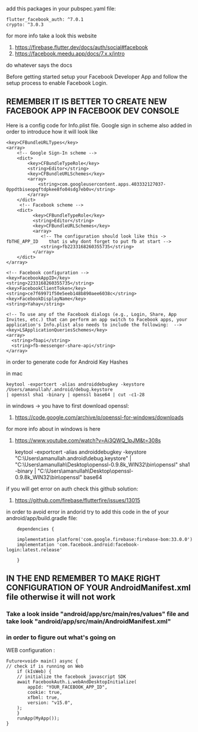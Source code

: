 add this packages in your pubspec.yaml file:

    flutter_facebook_auth: ^7.0.1
    crypto: ^3.0.3


for more info take a look this website

1. https://firebase.flutter.dev/docs/auth/social#facebook
2. https://facebook.meedu.app/docs/7.x.x/intro

do whatever says the docs

Before getting started setup your
Facebook Developer App and follow the setup process to enable Facebook Login.

## REMEMBER IT IS BETTER TO CREATE NEW FACEBOOK APP IN FACEBOOK DEV CONSOLE

Here is a config code for Info.plist file. Google sign in scheme also added
in order to introduce how it will look like

    <key>CFBundleURLTypes</key>
    <array>
        <!-- Google Sign-In scheme -->
        <dict>
            <key>CFBundleTypeRole</key>
            <string>Editor</string>
            <key>CFBundleURLSchemes</key>
            <array>
                <string>com.googleusercontent.apps.403332127037-0ppdtbiseopqftdpkee8fo04sdg7eb0v</string>
            </array>
        </dict>
         <!-- Facebook scheme -->
        <dict>
              <key>CFBundleTypeRole</key>
              <string>Editor</string>
              <key>CFBundleURLSchemes</key>
              <array>
                 <!-- The configuration should look like this ->   fbTHE_APP_ID    that is why dont forget to put fb at start -->
                 <string>fb2233168260355735</string>
              </array>
        </dict>
    </array>

    <!-- Facebook configuration -->
    <key>FacebookAppID</key>
    <string>2233168260355735</string>
    <key>FacebookClientToken</key>
    <string>ce7f69971f50e5eeb148b890aee6038c</string>
    <key>FacebookDisplayName</key>
    <string>Yahay</string>

    <!-- To use any of the Facebook dialogs (e.g., Login, Share, App Invites, etc.) that can perform an app switch to Facebook apps, your application's Info.plist also needs to include the following:  -->
    <key>LSApplicationQueriesSchemes</key>
    <array>
      <string>fbapi</string>
      <string>fb-messenger-share-api</string>
    </array>


in order to generate code for Android Key Hashes

in mac

    keytool -exportcert -alias androiddebugkey -keystore /Users/amanullah/.android/debug.keystore
    | openssl sha1 -binary | openssl base64 | cut -c1-28

in windows -> you have to first download openssl:

1. https://code.google.com/archive/p/openssl-for-windows/downloads

for more info about in windows is here

1. https://www.youtube.com/watch?v=Ai3QWQ_1pJM&t=308s

   keytool -exportcert -alias androiddebugkey -keystore "C:\Users\amanullah\.android\debug.keystore"
   | "C:\Users\amanullah\Desktop\openssl-0.9.8k_WIN32\bin\openssl" sha1 -binary | "C:\Users\amanullah\Desktop\openssl-0.9.8k_WIN32\bin\openssl" base64


if you will get error on auth check this github solution:

1. https://github.com/firebase/flutterfire/issues/13015

in order to avoid error in andorid try to add this code in the of your android/app/build.gradle file:


        dependencies {

        implementation platform('com.google.firebase:firebase-bom:33.0.0')
        implementation 'com.facebook.android:facebook-login:latest.release'
    
        }

## IN THE END REMEMBER TO MAKE RIGHT CONFIGURATION OF YOUR AndroidManifest.xml file otherwise it will not work
### Take a look inside "android/app/src/main/res/values" file and take look "android/app/src/main/AndroidManifest.xml"
### in order to figure out what's going on


WEB configuration :

    Future<void> main() async {
    // check if is running on Web
        if (kIsWeb) {
        // initialize the facebook javascript SDK
        await FacebookAuth.i.webAndDesktopInitialize(
            appId: "YOUR_FACEBOOK_APP_ID",
            cookie: true,
            xfbml: true,
            version: "v15.0",
        );
        }
        runApp(MyApp());
    }